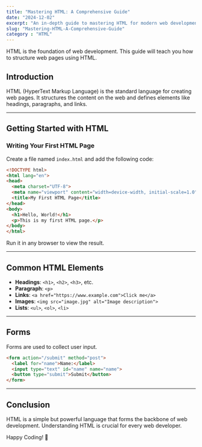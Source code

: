 ```yaml
---
title: "Mastering HTML: A Comprehensive Guide"
date: "2024-12-02"
excerpt: "An in-depth guide to mastering HTML for modern web development."
slug: "Mastering-HTML-A-Comprehensive-Guide"
category : "HTML"
---
```


HTML is the foundation of web development. This guide will teach you how to structure web pages using HTML.

## Introduction

HTML (HyperText Markup Language) is the standard language for creating web pages. It structures the content on the web and defines elements like headings, paragraphs, and links.

---

## Getting Started with HTML

### Writing Your First HTML Page

Create a file named `index.html` and add the following code:

```html
<!DOCTYPE html>
<html lang="en">
<head>
  <meta charset="UTF-8">
  <meta name="viewport" content="width=device-width, initial-scale=1.0">
  <title>My First HTML Page</title>
</head>
<body>
  <h1>Hello, World!</h1>
  <p>This is my first HTML page.</p>
</body>
</html>
```

Run it in any browser to view the result.

---

## Common HTML Elements

- **Headings**: `<h1>`, `<h2>`, `<h3>`, etc.
- **Paragraph**: `<p>`
- **Links**: `<a href="https://www.example.com">Click me</a>`
- **Images**: `<img src="image.jpg" alt="Image description">`
- **Lists**: `<ul>`, `<ol>`, `<li>`

---

## Forms

Forms are used to collect user input.

```html
<form action="/submit" method="post">
  <label for="name">Name:</label>
  <input type="text" id="name" name="name">
  <button type="submit">Submit</button>
</form>
```

---

## Conclusion

HTML is a simple but powerful language that forms the backbone of web development. Understanding HTML is crucial for every web developer.

Happy Coding! 🎉
